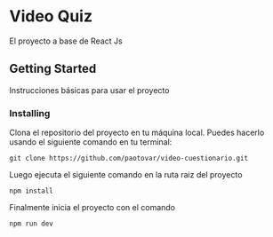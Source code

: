 # Video Quiz

El proyecto a base de React Js

## Getting Started

Instrucciones básicas para usar el proyecto

### Installing

Clona el repositorio del proyecto en tu máquina local. Puedes hacerlo usando el siguiente comando en tu terminal:

```
git clone https://github.com/paotovar/video-cuestionario.git
```

Luego ejecuta el siguiente comando en la ruta raiz del proyecto

```
npm install
```

Finalmente inicia el proyecto con el comando 

```
npm run dev
```


